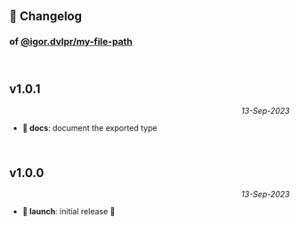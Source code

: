 ## 📒 Changelog

### of [@igor.dvlpr/my-file-path](https://github.com/igorskyflyer/npm-my-file-path)

<br>

## v1.0.1

<p align="right"><em>13-Sep-2023</em></p>

- **📜 docs**: document the exported type

<br>

## v1.0.0

<p align="right"><em>13-Sep-2023</em></p>

- **🚀 launch**: initial release 🎉
